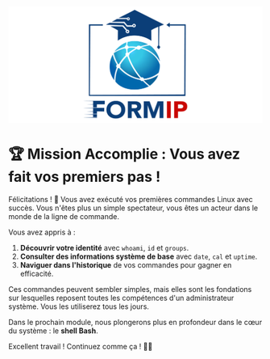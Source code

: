 ![Formip](../assets/formip_logo_padded.png)

# 🏆 Mission Accomplie : Vous avez fait vos premiers pas !

Félicitations ! 🎉 Vous avez exécuté vos premières commandes Linux avec succès. Vous n'êtes plus un simple spectateur, vous êtes un acteur dans le monde de la ligne de commande.

Vous avez appris à :
1. **Découvrir votre identité** avec `whoami`, `id` et `groups`.
2. **Consulter des informations système de base** avec `date`, `cal` et `uptime`.
3. **Naviguer dans l'historique** de vos commandes pour gagner en efficacité.

Ces commandes peuvent sembler simples, mais elles sont les fondations sur lesquelles reposent toutes les compétences d'un administrateur système. Vous les utiliserez tous les jours.

Dans le prochain module, nous plongerons plus en profondeur dans le cœur du système : le **shell Bash**.

Excellent travail ! Continuez comme ça ! 🐧✨